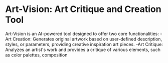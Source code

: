 # Art-Vision: Art Critique and Creation Tool
 Art-Vision is an AI-powered tool designed to offer two core functionalities:
  -Art Creation: Generates original artwork based on user-defined description, styles, or parameters, providing creative inspiration art pieces.
  -Art Critique: Analyzes an artist's work and provides a critique of various elements, such as color palettes, composition
